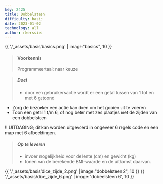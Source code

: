 ```yaml
---
key: 2425
title: Dobbelsteen
difficulty: basic
date: 2023-01-02
technology: all
author: rkerssies
---
```





{{ '/_assets/basis/basics.png' | image:"basics", 10  }}

> #### Voorkennis
> Programmeertaal: naar keuze

> ##### Doel
> * door een gebruikersactie wordt er een getal tussen van 1 tot en met 6 getoond    

* Zorg de bezoeker een actie kan doen om het gooien uit te voeren
* Toon een getal 1 t/m 6, of nog beter met zes plaatjes met de zijden van een dobbelsteen

!! UITDAGING; dit kan worden uitgevoerd in ongeveer 6 regels code en een map met 6 afbeeldingen.
  
> ##### Op te leveren
> * invoer mogelijkheid voor de lente (cm) en gewicht (kg)
> * tonen van de berekende BMI-waarde en de uitkomst daarvan.

{{ '/_assets/basis/dice_zijde_2.png' | image:"dobbelsteen 2", 10 }}
{{ '/_assets/basis/dice_zijde_6.png' | image:"dobeelsteen 6", 10 }}
